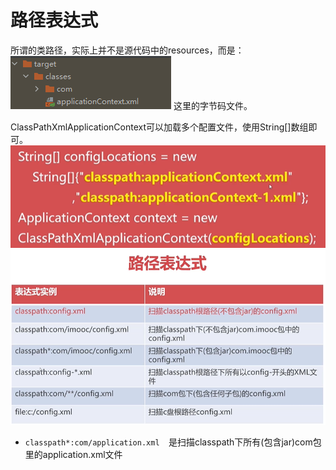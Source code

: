 # 路径表达式

所谓的类路径，实际上并不是源代码中的resources，而是：
![](media/16183774459918/16183774793758.png)
这里的字节码文件。

ClassPathXmlApplicationContext可以加载多个配置文件，使用String[]数组即可。
![](media/16183774459918/16183775049545.png)
![](media/16183774459918/16183775274518.png)


* `classpath*:com/application.xml  `是扫描classpath下所有(包含jar)com包里的application.xml文件